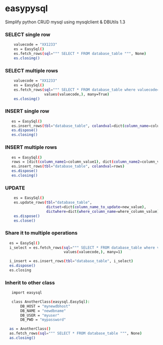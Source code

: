 # easypysql
Simplify python CRUD mysql using mysqlclient &amp; DBUtils 1.3

### SELECT single row
```bash
    valuecode = "XX1233"
    es = EasySql()
    es.fetch_rows(sql=""" SELECT * FROM database_table """, None)
    es.closing()
```


### SELECT multiple rows
```bash
    valuecode = "XX1233"
    es = EasySql()
    es.fetch_rows(sql=""" SELECT * FROM database_table where valuecode=%s """, 
                  values(valuecode,), many=True)
    es.closing()
```

### INSERT single row
```bash
   es = EasySql()
   es.insert_rows(tbl="database_table", colandval=dict(column_name=column_value))
   es.dispose()
   es.closing()
```


### INSERT multiple rows
```bash
   es = EasySql()
   rows = [dict(column_name1=column_value1), dict(column_name2=column_value2)]
   es.insert_rows(tbl="database_table", colandval=rows)
   es.dispose()
   es.closing()
```

### UPDATE 
```bash
    es = EasySql()
    es.update_rows(tbl="database_table", 
                   dictset=dict(column_name_to_update=new_value), 
                   dictwhere=dict(where_column_name=where_column_value))
    es.dispose()
    es.close()
```

### Share it to multiple operations
```bash
  es = EasySql()
  i_select = es.fetch_rows(sql=""" SELECT * FROM database_table where valuecode=%s """, 
                           values(valuecode,), many=1)
                           
  i_insert = es.insert_rows(tbl="database_table", i_select)
  es.dispose()
  es.closing
```

### Inherit to other class
```bash
   import easysql
   
   class AnotherClass(easysql.EasySql):
       DB_HOST = "mynewdbhost"
       DB_NAME = "newdbname"
       DB_USER = "myuser"
       DB_PWD = "mypassword"
  
  as = AnotherClass()
  as.fetch_rows(sql=""" SELECT * FROM database_table """, None)
  as.closing()
```

